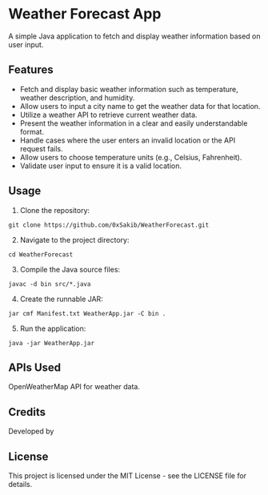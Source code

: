 # Weather Forecast App

A simple Java application to fetch and display weather information based on user input.

## Features

- Fetch and display basic weather information such as temperature, weather description, and humidity.
- Allow users to input a city name to get the weather data for that location.
- Utilize a weather API to retrieve current weather data.
- Present the weather information in a clear and easily understandable format.
- Handle cases where the user enters an invalid location or the API request fails.
- Allow users to choose temperature units (e.g., Celsius, Fahrenheit).
- Validate user input to ensure it is a valid location.

## Usage

1. Clone the repository:
```
git clone https://github.com/0xSakib/WeatherForecast.git
```

2. Navigate to the project directory:

```
cd WeatherForecast
```

3. Compile the Java source files:
```
javac -d bin src/*.java
```

4. Create the runnable JAR:

```
jar cmf Manifest.txt WeatherApp.jar -C bin .
```

5. Run the application:
```
java -jar WeatherApp.jar
```


## APIs Used
OpenWeatherMap API for weather data.

## Credits
Developed by

## License
This project is licensed under the MIT License - see the LICENSE file for details.

